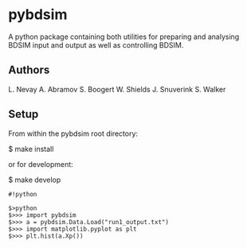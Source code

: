# pybdsim #

A python package containing both utilities for preparing and analysing BDSIM input and output as well as controlling BDSIM.

## Authors ##

L. Nevay
A. Abramov
S. Boogert
W. Shields
J. Snuverink
S. Walker


## Setup ##

From within the pybdsim root directory:

$ make install

or for development:

$ make develop


```
#!python

$>python
$>>> import pybdsim
$>>> a = pybdsim.Data.Load("run1_output.txt")
$>>> import matplotlib.pyplot as plt
$>>> plt.hist(a.Xp())
```
